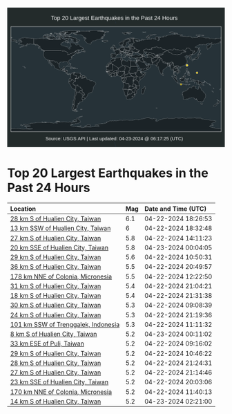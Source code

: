 ![Map](./map.png)

# Top 20 Largest Earthquakes in the Past 24 Hours

| Location | Mag | Date and Time (UTC) |
|:---|:---|:---|
| [28 km S of Hualien City, Taiwan](https://earthquake.usgs.gov/earthquakes/eventpage/us6000mt0r) | 6.1 | 04-22-2024 18:26:53 |
| [13 km SSW of Hualien City, Taiwan](https://earthquake.usgs.gov/earthquakes/eventpage/us6000mt0s) | 6 | 04-22-2024 18:32:48 |
| [27 km S of Hualien City, Taiwan](https://earthquake.usgs.gov/earthquakes/eventpage/us7000mduw) | 5.8 | 04-22-2024 14:11:23 |
| [20 km SSE of Hualien City, Taiwan](https://earthquake.usgs.gov/earthquakes/eventpage/us6000mt3f) | 5.8 | 04-23-2024 00:04:05 |
| [29 km S of Hualien City, Taiwan](https://earthquake.usgs.gov/earthquakes/eventpage/us7000mdti) | 5.6 | 04-22-2024 10:50:31 |
| [36 km S of Hualien City, Taiwan](https://earthquake.usgs.gov/earthquakes/eventpage/us6000mt1n) | 5.5 | 04-22-2024 20:49:57 |
| [178 km NNE of Colonia, Micronesia](https://earthquake.usgs.gov/earthquakes/eventpage/us7000mduf) | 5.5 | 04-22-2024 12:22:50 |
| [31 km S of Hualien City, Taiwan](https://earthquake.usgs.gov/earthquakes/eventpage/us6000mt1q) | 5.4 | 04-22-2024 21:04:21 |
| [18 km S of Hualien City, Taiwan](https://earthquake.usgs.gov/earthquakes/eventpage/us6000mt22) | 5.4 | 04-22-2024 21:31:38 |
| [30 km S of Hualien City, Taiwan](https://earthquake.usgs.gov/earthquakes/eventpage/us7000mdsw) | 5.3 | 04-22-2024 09:08:39 |
| [24 km S of Hualien City, Taiwan](https://earthquake.usgs.gov/earthquakes/eventpage/us6000mt1x) | 5.3 | 04-22-2024 21:19:36 |
| [101 km SSW of Trenggalek, Indonesia](https://earthquake.usgs.gov/earthquakes/eventpage/us7000mdtn) | 5.3 | 04-22-2024 11:11:32 |
| [8 km S of Hualien City, Taiwan](https://earthquake.usgs.gov/earthquakes/eventpage/us6000mt3i) | 5.2 | 04-23-2024 00:11:02 |
| [33 km ESE of Puli, Taiwan](https://earthquake.usgs.gov/earthquakes/eventpage/us7000mdt0) | 5.2 | 04-22-2024 09:16:02 |
| [29 km S of Hualien City, Taiwan](https://earthquake.usgs.gov/earthquakes/eventpage/us7000mdtc) | 5.2 | 04-22-2024 10:46:22 |
| [28 km S of Hualien City, Taiwan](https://earthquake.usgs.gov/earthquakes/eventpage/us6000mt21) | 5.2 | 04-22-2024 21:24:31 |
| [27 km S of Hualien City, Taiwan](https://earthquake.usgs.gov/earthquakes/eventpage/us6000mt1u) | 5.2 | 04-22-2024 21:14:46 |
| [23 km SSE of Hualien City, Taiwan](https://earthquake.usgs.gov/earthquakes/eventpage/us6000mt1g) | 5.2 | 04-22-2024 20:03:06 |
| [170 km NNE of Colonia, Micronesia](https://earthquake.usgs.gov/earthquakes/eventpage/us7000mdu9) | 5.2 | 04-22-2024 11:40:13 |
| [14 km S of Hualien City, Taiwan](https://earthquake.usgs.gov/earthquakes/eventpage/us6000mt40) | 5.2 | 04-23-2024 02:21:00 |
